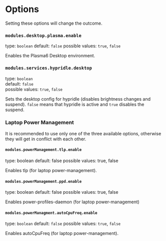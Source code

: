 # Options

Setting these options will change the outcome.

### `modules.desktop.plasma.enable`
type: `boolean`
default: `false`
possible values: `true`, `false`

Enables the Plasma6 Desktop environment.


### `modules.services.hypridle.desktop`
type: `boolean`  
default: `false`  
possible values: `true`, `false`  
  
Sets the desktop config for hypridle (disables brightness changes and suspend). `false` means that hypridle is active and `true` disables the suspend.

### Laptop Power Management

It is recommended to use only one of the three available options, otherwise they will get in conflict with each other.

#### `modules.powerManagement.tlp.enable`

type: boolean
default: false
possible values: true, false

Enables tlp (for laptop power-management).

#### `modules.powerManagement.ppd.enable`

type: boolean
default: false
possible values: true, false

Enables power-profiles-daemon (for laptop power-management)

#### `modules.powerManagment.autoCpuFreq.enable`

type: `boolean`
default: `false`
possible values: `true`, `false`

Enables autoCpuFreq (for laptop power-management).

